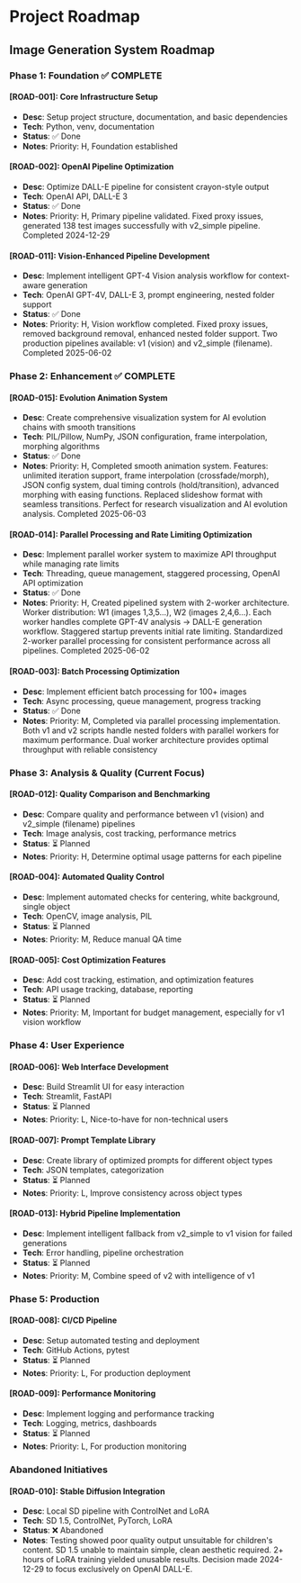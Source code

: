 # Project Roadmap

## Image Generation System Roadmap

### Phase 1: Foundation ✅ COMPLETE
#### [ROAD-001]: Core Infrastructure Setup
- **Desc**: Setup project structure, documentation, and basic dependencies
- **Tech**: Python, venv, documentation
- **Status**: ✅ Done
- **Notes**: Priority: H, Foundation established

#### [ROAD-002]: OpenAI Pipeline Optimization
- **Desc**: Optimize DALL-E pipeline for consistent crayon-style output
- **Tech**: OpenAI API, DALL-E 3
- **Status**: ✅ Done
- **Notes**: Priority: H, Primary pipeline validated. Fixed proxy issues, generated 138 test images successfully with v2_simple pipeline. Completed 2024-12-29

#### [ROAD-011]: Vision-Enhanced Pipeline Development
- **Desc**: Implement intelligent GPT-4 Vision analysis workflow for context-aware generation
- **Tech**: OpenAI GPT-4V, DALL-E 3, prompt engineering, nested folder support
- **Status**: ✅ Done
- **Notes**: Priority: H, Vision workflow completed. Fixed proxy issues, removed background removal, enhanced nested folder support. Two production pipelines available: v1 (vision) and v2_simple (filename). Completed 2025-06-02

### Phase 2: Enhancement ✅ COMPLETE
#### [ROAD-015]: Evolution Animation System
- **Desc**: Create comprehensive visualization system for AI evolution chains with smooth transitions
- **Tech**: PIL/Pillow, NumPy, JSON configuration, frame interpolation, morphing algorithms
- **Status**: ✅ Done
- **Notes**: Priority: H, Completed smooth animation system. Features: unlimited iteration support, frame interpolation (crossfade/morph), JSON config system, dual timing controls (hold/transition), advanced morphing with easing functions. Replaced slideshow format with seamless transitions. Perfect for research visualization and AI evolution analysis. Completed 2025-06-03

#### [ROAD-014]: Parallel Processing and Rate Limiting Optimization
- **Desc**: Implement parallel worker system to maximize API throughput while managing rate limits
- **Tech**: Threading, queue management, staggered processing, OpenAI API optimization
- **Status**: ✅ Done
- **Notes**: Priority: H, Created pipelined system with 2-worker architecture. Worker distribution: W1 (images 1,3,5...), W2 (images 2,4,6...). Each worker handles complete GPT-4V analysis → DALL-E generation workflow. Staggered startup prevents initial rate limiting. Standardized 2-worker parallel processing for consistent performance across all pipelines. Completed 2025-06-02

#### [ROAD-003]: Batch Processing Optimization
- **Desc**: Implement efficient batch processing for 100+ images
- **Tech**: Async processing, queue management, progress tracking
- **Status**: ✅ Done
- **Notes**: Priority: M, Completed via parallel processing implementation. Both v1 and v2 scripts handle nested folders with parallel workers for maximum performance. Dual worker architecture provides optimal throughput with reliable consistency

### Phase 3: Analysis & Quality (Current Focus)
#### [ROAD-012]: Quality Comparison and Benchmarking
- **Desc**: Compare quality and performance between v1 (vision) and v2_simple (filename) pipelines
- **Tech**: Image analysis, cost tracking, performance metrics
- **Status**: ⏳ Planned
- **Notes**: Priority: H, Determine optimal usage patterns for each pipeline

#### [ROAD-004]: Automated Quality Control
- **Desc**: Implement automated checks for centering, white background, single object
- **Tech**: OpenCV, image analysis, PIL
- **Status**: ⏳ Planned
- **Notes**: Priority: M, Reduce manual QA time

#### [ROAD-005]: Cost Optimization Features
- **Desc**: Add cost tracking, estimation, and optimization features
- **Tech**: API usage tracking, database, reporting
- **Status**: ⏳ Planned
- **Notes**: Priority: M, Important for budget management, especially for v1 vision workflow

### Phase 4: User Experience
#### [ROAD-006]: Web Interface Development
- **Desc**: Build Streamlit UI for easy interaction
- **Tech**: Streamlit, FastAPI
- **Status**: ⏳ Planned
- **Notes**: Priority: L, Nice-to-have for non-technical users

#### [ROAD-007]: Prompt Template Library
- **Desc**: Create library of optimized prompts for different object types
- **Tech**: JSON templates, categorization
- **Status**: ⏳ Planned
- **Notes**: Priority: L, Improve consistency across object types

#### [ROAD-013]: Hybrid Pipeline Implementation
- **Desc**: Implement intelligent fallback from v2_simple to v1 vision for failed generations
- **Tech**: Error handling, pipeline orchestration
- **Status**: ⏳ Planned
- **Notes**: Priority: M, Combine speed of v2 with intelligence of v1

### Phase 5: Production
#### [ROAD-008]: CI/CD Pipeline
- **Desc**: Setup automated testing and deployment
- **Tech**: GitHub Actions, pytest
- **Status**: ⏳ Planned
- **Notes**: Priority: L, For production deployment

#### [ROAD-009]: Performance Monitoring
- **Desc**: Implement logging and performance tracking
- **Tech**: Logging, metrics, dashboards
- **Status**: ⏳ Planned
- **Notes**: Priority: L, For production monitoring

### Abandoned Initiatives
#### [ROAD-010]: Stable Diffusion Integration
- **Desc**: Local SD pipeline with ControlNet and LoRA
- **Tech**: SD 1.5, ControlNet, PyTorch, LoRA
- **Status**: ❌ Abandoned
- **Notes**: Testing showed poor quality output unsuitable for children's content. SD 1.5 unable to maintain simple, clean aesthetic required. 2+ hours of LoRA training yielded unusable results. Decision made 2024-12-29 to focus exclusively on OpenAI DALL-E. 